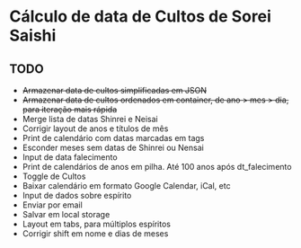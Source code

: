 # Cálculo de data de Cultos de Sorei Saishi

## TODO

- ~~Armazenar data de cultos simplificadas em JSON~~
- ~~Armazenar data de cultos ordenados em container, de ano > mes > dia, para iteração mais rápida~~
- Merge lista de datas Shinrei e Neisai
- Corrigir layout de anos e títulos de mês
- Print de calendário com datas marcadas em tags
- Esconder meses sem datas de Shinrei ou Nensai
- Input de data falecimento
- Print de calendários de anos em pilha. Até 100 anos após dt_falecimento
- Toggle de Cultos
- Baixar calendário em formato Google Calendar, iCal, etc
- Input de dados sobre espírito
- Enviar por email
- Salvar em local storage
- Layout em tabs, para múltiplos espíritos
- Corrigir shift em nome e dias de meses
